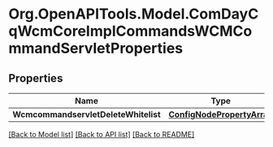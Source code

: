 # Org.OpenAPITools.Model.ComDayCqWcmCoreImplCommandsWCMCommandServletProperties
## Properties

Name | Type | Description | Notes
------------ | ------------- | ------------- | -------------
**WcmcommandservletDeleteWhitelist** | [**ConfigNodePropertyArray**](ConfigNodePropertyArray.md) |  | [optional] 

[[Back to Model list]](../README.md#documentation-for-models) [[Back to API list]](../README.md#documentation-for-api-endpoints) [[Back to README]](../README.md)

